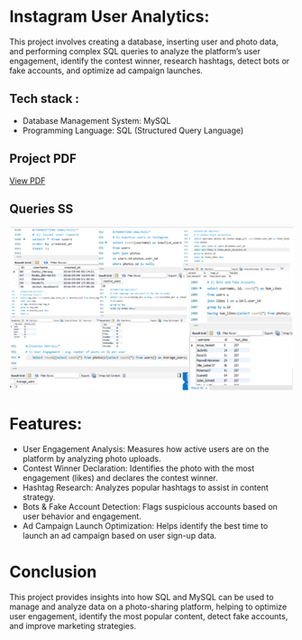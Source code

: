 # Instagram User Analytics:
This project involves creating a database, inserting user and photo data, and performing complex SQL queries to analyze the platform’s user engagement, identify the contest winner, research hashtags, detect bots or fake accounts, and optimize ad campaign launches.

## Tech stack :
- Database Management System: MySQL
- Programming Language: SQL (Structured Query Language)

## Project PDF
[View PDF](https://1drv.ms/b/c/8673476679b39335/ETHxaVn2-0FBpxumAjxLoLwBDJGOkm08DvsmeLbx1F0wOQ?e=cH62xL)

## Queries SS
![test](IG_User_Queries_SS.png)

# Features:
- User Engagement Analysis: Measures how active users are on the platform by analyzing photo uploads.
- Contest Winner Declaration: Identifies the photo with the most engagement (likes) and declares the contest winner.
- Hashtag Research: Analyzes popular hashtags to assist in content strategy.
- Bots & Fake Account Detection: Flags suspicious accounts based on user behavior and engagement.
- Ad Campaign Launch Optimization: Helps identify the best time to launch an ad campaign based on user sign-up data.

# Conclusion
This project provides insights into how SQL and MySQL can be used to manage and analyze data on a photo-sharing platform, helping to optimize user engagement, identify the most popular content, detect fake accounts, and improve marketing strategies.


